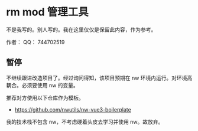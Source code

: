 # rm mod 管理工具

不是我写的。别人写的。我在这里仅仅是保留此内容，作为参考。

作者： QQ： 744702519

## 暂停

不继续跟进改造项目了。经过询问得知，该项目预期在 nw 环境内运行。对环境高耦合。必须要使用 nw 的变量。

推荐对方使用以下仓库作为模板。

- https://github.com/nwutils/nw-vue3-boilerplate

我的技术栈不包含 nw，不考虑硬着头皮去学习并使用 nw。故放弃。
